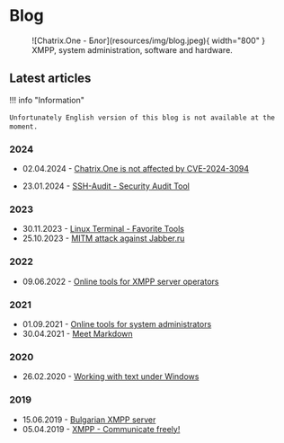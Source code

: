 # Blog

<figure markdown>
   ![Chatrix.One - Блог](resources/img/blog.jpeg){ width="800" }
   <figcaption>XMPP, system administration, software and hardware.</figcaption>
</figure>

## Latest articles

!!! info "Information"

    Unfortunately English version of this blog is not available at the moment.

### 2024

- 02.04.2024 - [Chatrix.One is not affected by CVE-2024-3094](https://blog.chatrix.one/posts/ChatrixOne-CVE-2024-3094/)

- 23.01.2024 - [SSH-Audit - Security Audit Tool](https://blog.chatrix.one/posts/SSH-Audit/)

### 2023

- 30.11.2023 - [Linux Terminal - Favorite Tools](https://blog.chatrix.one/posts/LInux-CLI-Tools/)
- 25.10.2023 - [MITM attack against Jabber.ru](https://blog.chatrix.one/posts/MITM-Attack/)

### 2022

- 09.06.2022 - [Online tools for XMPP server operators](https://blog.chatrix.one/posts/%D0%9Enline-tools-for-XMPP-server-operators/)

### 2021

- 01.09.2021 - [Online tools for system administrators](https://blog.chatrix.one/posts/Online-Sysadmin-tools/)
- 30.04.2021 - [Meet Markdown](https://blog.chatrix.one/posts/Meet-Markdown/)

### 2020

- 26.02.2020 - [Working with text under Windows](https://blog.chatrix.one/posts/Text-under-Windows/)

### 2019

- 15.06.2019 - [Bulgarian XMPP server](https://blog.chatrix.one/posts/Bulgarian-XMPP-server/)
- 05.04.2019 - [XMPP - Communicate freely!](https://blog.chatrix.one/posts/XMPP-communication/)